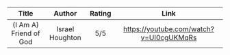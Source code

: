 | Title | Author | Rating | Link |
|:---:|:---:|:---:|:---:|
| (I Am A) Friend of God | Israel Houghton | 5/5 | https://youtube.com/watch?v=UI0cgUKMqRs |
